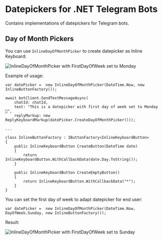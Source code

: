 # Datepickers for .NET Telegram Bots

Contains implementations of datepickers for Telegram bots.

## Day of Month Pickers

You can use `InlineDayOfMonthPicker` to create datepicker as Inline Keyboard:

![InlineDayOfMonthPicker with FirstDayOfWeek set to Monday](https://user-images.githubusercontent.com/74190492/161345169-8e0bfc7f-0289-475c-a888-eb9450d3d220.png)

Example of usage:
```
var datePicker =  new InlineDayOfMonthPicker(DateTime.Now, new InlineButtonFactory());

await botClient.SendTextMessageAsync(
    chatId: chatId,
    text: "This is a datepicker with first day of week set to Monday 📅",
    replyMarkup: new ReplyKeyboardMarkup(datePicker.CreateDayOfMonthPicker()));

...

class InlineButtonFactory : IButtonFactory<InlineKeyboardButton>
{
    public InlineKeyboardButton CreateButton(DateTime date)
    {
        return InlineKeyboardButton.WithCallbackData(date.Day.ToString());
    }

    public InlineKeyboardButton CreateEmptyButton()
    {
        return InlineKeyboardButton.WithCallbackData("*");
    }
}
```

You can set the first day of week to adapt datepicker for end user:

```
var datePicker =  new InlineDayOfMonthPicker(DateTime.Now, DayOfWeek.Sunday, new InlineButtonFactory());
```

Result:

![InlineDayOfMonthPicker with FirstDayOfWeek set to Sunday](https://user-images.githubusercontent.com/74190492/161345194-296e2702-22aa-4619-8d3f-5ae9276e7866.png)
